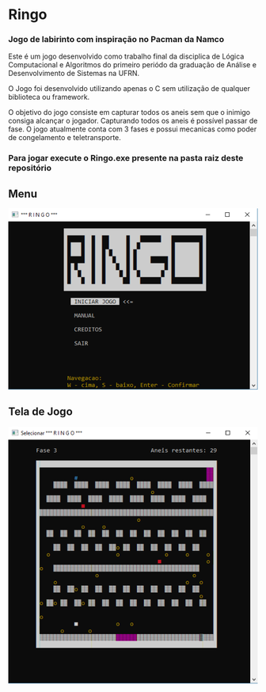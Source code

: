 # Ringo
### Jogo de labirinto com inspiração no Pacman da Namco

Este é um jogo desenvolvido como trabalho final da disciplica de Lógica Computacional e Algoritmos do primeiro periódo da graduação de Análise e Desenvolvimento de Sistemas na UFRN. 

O Jogo foi desenvolvido utilizando apenas o C sem utilização de qualquer biblioteca ou framework.

O objetivo do jogo consiste em capturar todos os aneis sem que o inimigo consiga alcançar o jogador. 
Capturando todos os aneis é possível passar de fase. O jogo atualmente conta com 3 fases e possui mecanicas como poder de congelamento e teletransporte.

### Para jogar execute o Ringo.exe presente na pasta raiz deste repositório

## Menu
![Menu](ImagesReadMe/RingoMenu.PNG)
<br />
## Tela de Jogo 
![TelaDeJogo](ImagesReadMe/RingoJogo.PNG)
